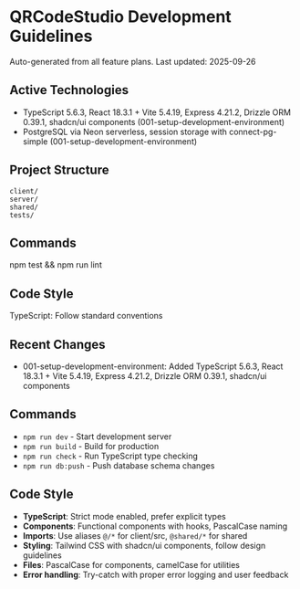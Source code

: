 # QRCodeStudio Development Guidelines

Auto-generated from all feature plans. Last updated: 2025-09-26

## Active Technologies
- TypeScript 5.6.3, React 18.3.1 + Vite 5.4.19, Express 4.21.2, Drizzle ORM 0.39.1, shadcn/ui components (001-setup-development-environment)
- PostgreSQL via Neon serverless, session storage with connect-pg-simple (001-setup-development-environment)

## Project Structure
```
client/
server/
shared/
tests/
```

## Commands
npm test && npm run lint

## Code Style
TypeScript: Follow standard conventions

## Recent Changes
- 001-setup-development-environment: Added TypeScript 5.6.3, React 18.3.1 + Vite 5.4.19, Express 4.21.2, Drizzle ORM 0.39.1, shadcn/ui components

<!-- MANUAL ADDITIONS START -->
## Commands
- `npm run dev` - Start development server
- `npm run build` - Build for production  
- `npm run check` - Run TypeScript type checking
- `npm run db:push` - Push database schema changes

## Code Style
- **TypeScript**: Strict mode enabled, prefer explicit types
- **Components**: Functional components with hooks, PascalCase naming
- **Imports**: Use aliases `@/*` for client/src, `@shared/*` for shared
- **Styling**: Tailwind CSS with shadcn/ui components, follow design guidelines
- **Files**: PascalCase for components, camelCase for utilities
- **Error handling**: Try-catch with proper error logging and user feedback
<!-- MANUAL ADDITIONS END -->
